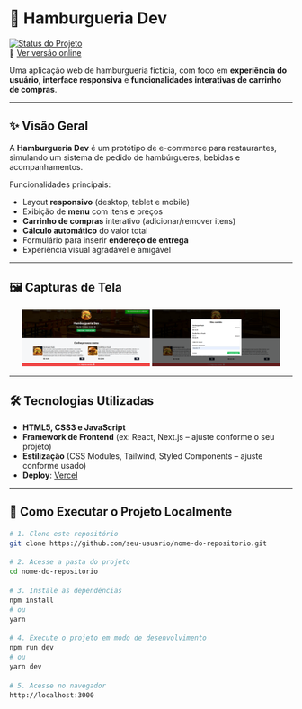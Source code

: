 # 🍔 Hamburgueria Dev  

[![Status do Projeto](https://img.shields.io/badge/status-desenvolvido-brightgreen)](#)  
🔗 [Ver versão online](https://projeto-hamburgueria-dev-beta.vercel.app/)  

Uma aplicação web de hamburgueria fictícia, com foco em **experiência do usuário**, **interface responsiva** e **funcionalidades interativas de carrinho de compras**.  

---

## ✨ Visão Geral

A **Hamburgueria Dev** é um protótipo de e-commerce para restaurantes, simulando um sistema de pedido de hambúrgueres, bebidas e acompanhamentos.  

Funcionalidades principais:
- Layout **responsivo** (desktop, tablet e mobile)  
- Exibição de **menu** com itens e preços  
- **Carrinho de compras** interativo (adicionar/remover itens)  
- **Cálculo automático** do valor total  
- Formulário para inserir **endereço de entrega**  
- Experiência visual agradável e amigável  

---

## 🖼️ Capturas de Tela

<p align="center">
  <img src="./assets/screenshots/home.png" width="45%" />
  <img src="./assets/screenshots/cart.png" width="45%" />
</p>


---

## 🛠️ Tecnologias Utilizadas

- **HTML5, CSS3 e JavaScript**  
- **Framework de Frontend** (ex: React, Next.js – ajuste conforme o seu projeto)  
- **Estilização** (CSS Modules, Tailwind, Styled Components – ajuste conforme usado)  
- **Deploy**: [Vercel](https://vercel.com/)  

---

## 🚀 Como Executar o Projeto Localmente

```bash
# 1. Clone este repositório
git clone https://github.com/seu-usuario/nome-do-repositorio.git

# 2. Acesse a pasta do projeto
cd nome-do-repositorio

# 3. Instale as dependências
npm install
# ou
yarn

# 4. Execute o projeto em modo de desenvolvimento
npm run dev
# ou
yarn dev

# 5. Acesse no navegador
http://localhost:3000
